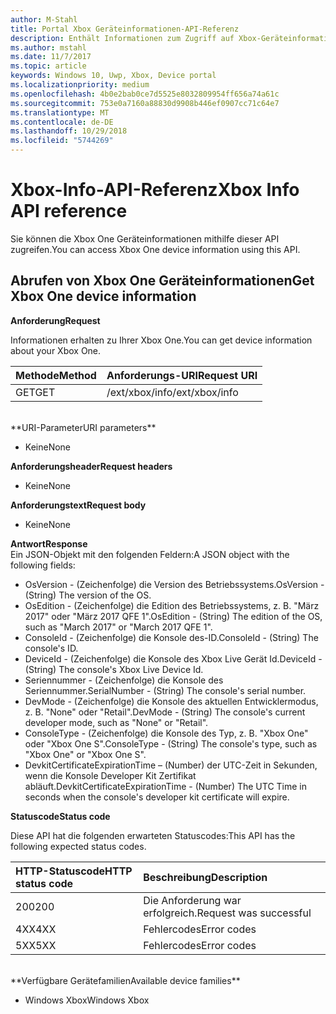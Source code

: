 ```yaml
---
author: M-Stahl
title: Portal Xbox Geräteinformationen-API-Referenz
description: Enthält Informationen zum Zugriff auf Xbox-Geräteinformationen.
ms.author: mstahl
ms.date: 11/7/2017
ms.topic: article
keywords: Windows 10, Uwp, Xbox, Device portal
ms.localizationpriority: medium
ms.openlocfilehash: 4b0e2bab0ce7d5525e8032809954ff656a74a61c
ms.sourcegitcommit: 753e0a7160a88830d9908b446ef0907cc71c64e7
ms.translationtype: MT
ms.contentlocale: de-DE
ms.lasthandoff: 10/29/2018
ms.locfileid: "5744269"
---
```

# <a name="xbox-info-api-reference"></a><span data-ttu-id="e804a-104">Xbox-Info-API-Referenz</span><span class="sxs-lookup"><span data-stu-id="e804a-104">Xbox Info API reference</span></span>   
<span data-ttu-id="e804a-105">Sie können die Xbox One Geräteinformationen mithilfe dieser API zugreifen.</span><span class="sxs-lookup"><span data-stu-id="e804a-105">You can access Xbox One device information using this API.</span></span>

## <a name="get-xbox-one-device-information"></a><span data-ttu-id="e804a-106">Abrufen von Xbox One Geräteinformationen</span><span class="sxs-lookup"><span data-stu-id="e804a-106">Get Xbox One device information</span></span>

**<span data-ttu-id="e804a-107">Anforderung</span><span class="sxs-lookup"><span data-stu-id="e804a-107">Request</span></span>**

<span data-ttu-id="e804a-108">Informationen erhalten zu Ihrer Xbox One.</span><span class="sxs-lookup"><span data-stu-id="e804a-108">You can get device information about your Xbox One.</span></span>

<span data-ttu-id="e804a-109">Methode</span><span class="sxs-lookup"><span data-stu-id="e804a-109">Method</span></span>      | <span data-ttu-id="e804a-110">Anforderungs-URI</span><span class="sxs-lookup"><span data-stu-id="e804a-110">Request URI</span></span>
:------     | :-----
<span data-ttu-id="e804a-111">GET</span><span class="sxs-lookup"><span data-stu-id="e804a-111">GET</span></span> | <span data-ttu-id="e804a-112">/ext/xbox/info</span><span class="sxs-lookup"><span data-stu-id="e804a-112">/ext/xbox/info</span></span>
<br />
**<span data-ttu-id="e804a-113">URI-Parameter</span><span class="sxs-lookup"><span data-stu-id="e804a-113">URI parameters</span></span>**

- <span data-ttu-id="e804a-114">Keine</span><span class="sxs-lookup"><span data-stu-id="e804a-114">None</span></span>

**<span data-ttu-id="e804a-115">Anforderungsheader</span><span class="sxs-lookup"><span data-stu-id="e804a-115">Request headers</span></span>**

- <span data-ttu-id="e804a-116">Keine</span><span class="sxs-lookup"><span data-stu-id="e804a-116">None</span></span>

**<span data-ttu-id="e804a-117">Anforderungstext</span><span class="sxs-lookup"><span data-stu-id="e804a-117">Request body</span></span>**

- <span data-ttu-id="e804a-118">Keine</span><span class="sxs-lookup"><span data-stu-id="e804a-118">None</span></span>

**<span data-ttu-id="e804a-119">Antwort</span><span class="sxs-lookup"><span data-stu-id="e804a-119">Response</span></span>**   
<span data-ttu-id="e804a-120">Ein JSON-Objekt mit den folgenden Feldern:</span><span class="sxs-lookup"><span data-stu-id="e804a-120">A JSON object with the following fields:</span></span>

* <span data-ttu-id="e804a-121">OsVersion - (Zeichenfolge) die Version des Betriebssystems.</span><span class="sxs-lookup"><span data-stu-id="e804a-121">OsVersion - (String) The version of the OS.</span></span>
* <span data-ttu-id="e804a-122">OsEdition - (Zeichenfolge) die Edition des Betriebssystems, z. B. "März 2017" oder "März 2017 QFE 1".</span><span class="sxs-lookup"><span data-stu-id="e804a-122">OsEdition - (String) The edition of the OS, such as "March 2017" or "March 2017 QFE 1".</span></span>
* <span data-ttu-id="e804a-123">ConsoleId - (Zeichenfolge) die Konsole des-ID.</span><span class="sxs-lookup"><span data-stu-id="e804a-123">ConsoleId - (String) The console's ID.</span></span>
* <span data-ttu-id="e804a-124">DeviceId - (Zeichenfolge) die Konsole des Xbox Live Gerät Id.</span><span class="sxs-lookup"><span data-stu-id="e804a-124">DeviceId - (String) The console's Xbox Live Device Id.</span></span>
* <span data-ttu-id="e804a-125">Seriennummer - (Zeichenfolge) die Konsole des Seriennummer.</span><span class="sxs-lookup"><span data-stu-id="e804a-125">SerialNumber - (String) The console's serial number.</span></span>
* <span data-ttu-id="e804a-126">DevMode - (Zeichenfolge) die Konsole des aktuellen Entwicklermodus, z. B. "None" oder "Retail".</span><span class="sxs-lookup"><span data-stu-id="e804a-126">DevMode - (String) The console's current developer mode, such as "None" or "Retail".</span></span>
* <span data-ttu-id="e804a-127">ConsoleType - (Zeichenfolge) die Konsole des Typ, z. B. "Xbox One" oder "Xbox One S".</span><span class="sxs-lookup"><span data-stu-id="e804a-127">ConsoleType - (String) The console's type, such as "Xbox One" or "Xbox One S".</span></span>
* <span data-ttu-id="e804a-128">DevkitCertificateExpirationTime – (Number) der UTC-Zeit in Sekunden, wenn die Konsole Developer Kit Zertifikat abläuft.</span><span class="sxs-lookup"><span data-stu-id="e804a-128">DevkitCertificateExpirationTime - (Number) The UTC Time in seconds when the console's developer kit certificate will expire.</span></span>

**<span data-ttu-id="e804a-129">Statuscode</span><span class="sxs-lookup"><span data-stu-id="e804a-129">Status code</span></span>**

<span data-ttu-id="e804a-130">Diese API hat die folgenden erwarteten Statuscodes:</span><span class="sxs-lookup"><span data-stu-id="e804a-130">This API has the following expected status codes.</span></span>

<span data-ttu-id="e804a-131">HTTP-Statuscode</span><span class="sxs-lookup"><span data-stu-id="e804a-131">HTTP status code</span></span>      | <span data-ttu-id="e804a-132">Beschreibung</span><span class="sxs-lookup"><span data-stu-id="e804a-132">Description</span></span>
:------     | :-----
<span data-ttu-id="e804a-133">200</span><span class="sxs-lookup"><span data-stu-id="e804a-133">200</span></span> | <span data-ttu-id="e804a-134">Die Anforderung war erfolgreich.</span><span class="sxs-lookup"><span data-stu-id="e804a-134">Request was successful</span></span>
<span data-ttu-id="e804a-135">4XX</span><span class="sxs-lookup"><span data-stu-id="e804a-135">4XX</span></span> | <span data-ttu-id="e804a-136">Fehlercodes</span><span class="sxs-lookup"><span data-stu-id="e804a-136">Error codes</span></span>
<span data-ttu-id="e804a-137">5XX</span><span class="sxs-lookup"><span data-stu-id="e804a-137">5XX</span></span> | <span data-ttu-id="e804a-138">Fehlercodes</span><span class="sxs-lookup"><span data-stu-id="e804a-138">Error codes</span></span>

<br />
**<span data-ttu-id="e804a-139">Verfügbare Gerätefamilien</span><span class="sxs-lookup"><span data-stu-id="e804a-139">Available device families</span></span>**

* <span data-ttu-id="e804a-140">Windows Xbox</span><span class="sxs-lookup"><span data-stu-id="e804a-140">Windows Xbox</span></span>